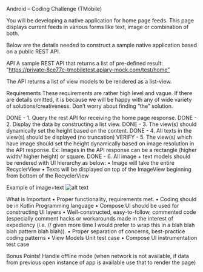 Android – Coding Challenge (TMobile)

You will be developing a native application for home page feeds. This page displays current feeds in various forms like text, image or combination of both.

Below are the details needed to construct a sample native application based on a public REST API.

API
A sample REST API that returns a list of pre-defined result:
“https://private-8ce77c-tmobiletest.apiary-mock.com/test/home”

The API returns a list of view models to be rendered as a list-view.


Requirements
These requirements are rather high level and vague. If there are details omitted, it is because we will be happy with any of wide variety of solutions/creativeness. Don’t worry about finding “the” solution. 

DONE - 1.	Query the rest API for receiving the home page response.
DONE - 2.	Display the data by constructing a list view.
DONE - 3.	The view(s) should dynamically set the height based on the content.
DONE - 4.	All texts in the view(s) should be displayed (no truncation)
VERIFY - 5.	The view(s) which have image should set the height dynamically based on image resolution in the API response.
Ex: Images in the API response can be a rectangle (higher width/ higher height) or square.
DONE - 6.	All image + text models should be rendered with UI hierarchy as below:
•	Image will take the entire RecyclerView
•	Texts will be displayed on top of the ImageView beginning from bottom of the RecyclerView

Example of image+text
 ![alt text](https://i.ibb.co/MVYhsM0/tmobile-img.png)

What is Important
•	Proper functionality, requirements met.
•	Coding should be in Kotlin Programming language
•	Compose UI should be used for constructing UI layers
•	Well-constructed, easy-to-follow, commented code (especially comment hacks or workarounds made in the interest of expediency (i.e. // given more time I would prefer to wrap this in a blah blah blah pattern blah blah)).
•	Proper separation of concerns, best-practice coding patterns
•	View Models Unit test case
•	Compose UI instrumentation test case 

Bonus Points!
Handle offline mode (when network is not available, if data from previous open instance of app is available use that to render the page)

